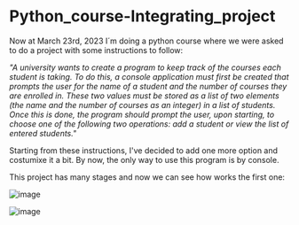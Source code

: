 # Python_course-Integrating_project
Now at March 23rd, 2023 I´m doing a python course where we were asked to do a project with some instructions to follow:

*"A university wants to create a program to keep track of the courses each student is taking.
To do this, a console application must first be created that prompts the user for the name 
of a student and the number of courses they are enrolled in. 
These two values must be stored as a list of two elements (the name and the number of courses as an integer) in a list of students.
Once this is done, the program should prompt the user, upon starting, 
to choose one of the following two operations: add a student or view the list of entered students."*

Starting from these instructions, I've decided to add one more option and costumixe it a bit. By now, the only way to use this program is by console.

This project has many stages and now we can see how works the first one:

![image](https://user-images.githubusercontent.com/80971815/228381074-aec967b4-c449-4199-b256-d308b8a1f15c.png)

![image](https://user-images.githubusercontent.com/80971815/228381151-9d4aeea5-d6d2-4129-8f0d-33f084b571ed.png)





